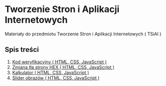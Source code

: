 # Tworzenie Stron i Aplikacji Internetowych

Materiały do przedmiotu Tworzenie Stron i Aplikacji Internetowych ( TSiAI )

## Spis treści

1. [Kod weryfikacyjny ( HTML, CSS, JavaScript )](./Kod%20weryfikacyjny)
2. [Zmiana tła strony HEX ( HTML, CSS, JavaScript )](./Zmiana%20koloru%20tła%20w%20HEX)
3. [Kalkulator ( HTML, CSS, JavaScript )](./Kalkulator)
3. [Slider obrazów ( HTML, CSS, JavaScript )](./Slider%20obrazów)
